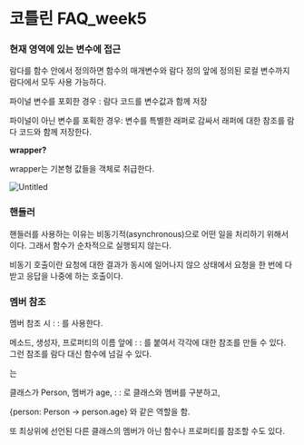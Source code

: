 # 코틀린 FAQ_week5

### 현재 영역에 있는 변수에 접근

람다를 함수 안에서 정의하면 함수의 매개변수와 람다 정의 앞에 정의된 로컬 변수까지 람다에서 모두 사용 가능하다.

파이널 변수를 포회한 경우 :  람다 코드를 변수값과 함께 저장

파이널이 아닌 변수를 포획한 경우: 변수를 특별한 래퍼로 감싸서 래퍼에 대한 참조를 람다 코드와 함께 저장한다.

**wrapper?**

wrapper는 기본형 값들을 객체로 취급한다.

![Untitled](%E1%84%8F%E1%85%A9%E1%84%90%E1%85%B3%E1%86%AF%E1%84%85%E1%85%B5%E1%86%AB%20FAQ_week5%20c832178a9db847559fa0eb66a0bb0bc6/Untitled.png)

### 핸들러

핸들러를 사용하는 이유는 비동기적(asynchronous)으로 어떤 일을 처리하기 위해서이다. 그래서 함수가 순차적으로 실행되지 않는다.

비동기 호출이란 요청에 대한 결과가 동시에 일어나지 않으 상태에서 요청을 한 번에 다 받고 응답을 나중에 하는 호출이다.

### 멤버 참조

멤버 참조 시 : : 를 사용한다.

메소드, 생성자, 프로퍼티의 이름 앞에 : : 를 붙여서 각각에 대한 참조를 만들 수 있다. 그런 참조를 람다 대신 함수에 넘길 수 있다.

<Person : : age>는

클래스가 Person, 멤버가 age, : : 로 클래스와 멤버를 구분하고,

{person: Person → person.age} 와 같은 역할을 함.

또 최상위에 선언된 다른 클래스의 멤버가 아닌 함수나 프로퍼티를 참조할 수도 있다.
